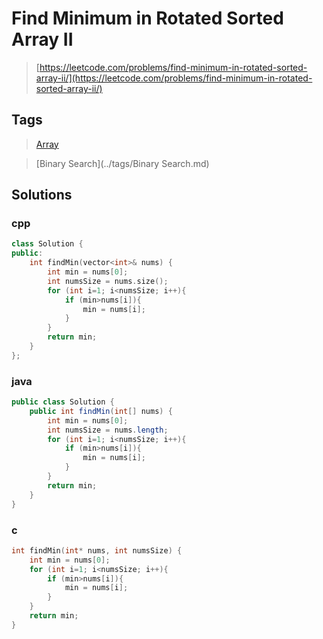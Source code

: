 # Find Minimum in Rotated Sorted Array II

> [https://leetcode.com/problems/find-minimum-in-rotated-sorted-array-ii/](https://leetcode.com/problems/find-minimum-in-rotated-sorted-array-ii/)

## Tags

> [Array](../tags/Array.md)

> [Binary Search](../tags/Binary Search.md)

## Solutions

### cpp

```cpp
class Solution {
public:
    int findMin(vector<int>& nums) {
        int min = nums[0];
        int numsSize = nums.size();
        for (int i=1; i<numsSize; i++){
            if (min>nums[i]){
                min = nums[i];
            }
        }
        return min;
    }
};
```

### java

```java
public class Solution {
    public int findMin(int[] nums) {
        int min = nums[0];
        int numsSize = nums.length;
        for (int i=1; i<numsSize; i++){
            if (min>nums[i]){
                min = nums[i];
            }
        }
        return min;
    }
}
```

### c

```c
int findMin(int* nums, int numsSize) {
    int min = nums[0];
    for (int i=1; i<numsSize; i++){
        if (min>nums[i]){
            min = nums[i];
        }
    }
    return min;
}
```